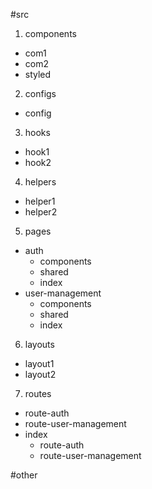 #src

1. components

- com1
- com2
- styled

2. configs

- config

3. hooks

- hook1
- hook2

4. helpers

- helper1
- helper2

5. pages

- auth
  - components
  - shared
  - index
- user-management
  - components
  - shared
  - index

6. layouts

- layout1
- layout2

7. routes

- route-auth
- route-user-management
- index
  - route-auth
  - route-user-management

#other
